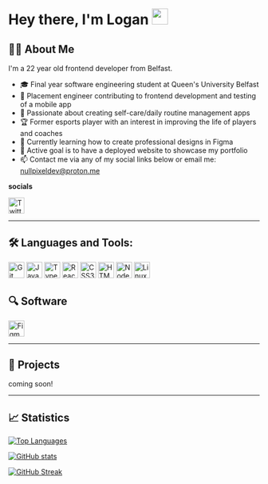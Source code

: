 # Hey there, I'm Logan <img src="https://media.giphy.com/media/hvRJCLFzcasrR4ia7z/giphy.gif" width="32" height="32"/>

## :man_technologist: About Me

I'm a 22 year old frontend developer from Belfast.

- :mortar_board: Final year software engineering student at Queen's University Belfast
- :briefcase: Placement engineer contributing to frontend development and testing of a mobile app
- :brain: Passionate about creating self-care/daily routine management apps
- :trophy: Former esports player with an interest in improving the life of players and coaches
- :seedling: Currently learning how to create professional designs in Figma
- :dart: Active goal is to have a deployed website to showcase my portfolio
- :mailbox: Contact me via any of my social links below or email me: nullpixeldev@proton.me

**socials**

[<img src="https://raw.githubusercontent.com/danielcranney/profileme-dev/main/public/icons/socials/twitter-dark.svg" width="32" height="32" alt="Twitter"/>](https://www.twitter.com/nullpixeldev)

---

## :hammer_and_wrench: Languages and Tools:

[<img src="https://raw.githubusercontent.com/danielcranney/readme-generator/main/public/icons/skills/git-colored.svg" width="32" height="32" alt="Git"/>](https://git-scm.com/) 
[<img src="https://raw.githubusercontent.com/danielcranney/readme-generator/main/public/icons/skills/javascript-colored.svg" width="32" height="32" alt="JavaScript"/>](https://developer.mozilla.org/en-US/docs/Web/JavaScript) 
[<img src="https://raw.githubusercontent.com/danielcranney/readme-generator/main/public/icons/skills/typescript-colored.svg" width="32" height="32" alt="TypeScript"/>](https://www.typescriptlang.org/) 
[<img src="https://raw.githubusercontent.com/danielcranney/readme-generator/main/public/icons/skills/react-colored.svg" width="32" height="32" alt="React"/>](https://reactjs.org/) 
[<img src="https://raw.githubusercontent.com/danielcranney/readme-generator/main/public/icons/skills/css3-colored.svg" width="32" height="32" alt="CSS3"/>](https://www.w3.org/TR/CSS/#css) 
[<img src="https://raw.githubusercontent.com/danielcranney/readme-generator/main/public/icons/skills/html5-colored.svg" width="32" height="32" alt="HTML5"/>](https://developer.mozilla.org/en-US/docs/Glossary/HTML5) 
[<img src="https://raw.githubusercontent.com/danielcranney/readme-generator/main/public/icons/skills/nodejs-colored.svg" width="32" height="32" alt="NodeJS"/>](https://nodejs.org/en/) 
[<img src="https://raw.githubusercontent.com/danielcranney/readme-generator/main/public/icons/skills/linux-colored.svg" width="32" height="32" alt="Linux"/>](https://www.linux.org)

## 🔍 Software

[<img src="https://raw.githubusercontent.com/danielcranney/readme-generator/main/public/icons/skills/figma-colored.svg" width="32" height="32" alt="Figma"/>](https://www.figma.com/)

---

## :rocket: Projects

coming soon!

---

## :chart_with_upwards_trend: Statistics

[![Top Languages](https://github-readme-stats.vercel.app/api/top-langs/?username=null-pixel-dev&langs_count=10&title_color=e2e9ec&text_color=e5289e&icon_color=ef8539&bg_color=20232a&hide_border=true&locale=en)](https://github.com/null-pixel-dev)

[![GitHub stats](https://github-readme-stats.vercel.app/api?username=null-pixel-dev&show_icons=true&count_private=true&title_color=e2e9ec&text_color=e5289e&icon_color=ef8539&bg_color=20232a&hide_border=true)](http://www.github.com/null-pixel-dev)

[![GitHub Streak](https://github-readme-streak-stats.herokuapp.com/?user=null-pixel-dev&stroke=e5289e&background=20232a&ring=e2e9ec&fire=e2e9ec&currStreakNum=ef8539&currStreakLabel=e5289e&sideNums=e2e9ec&sideLabels=e5289e&dates=e5289e&hide_border=true)](http://www.github.com/null-pixel-dev)
